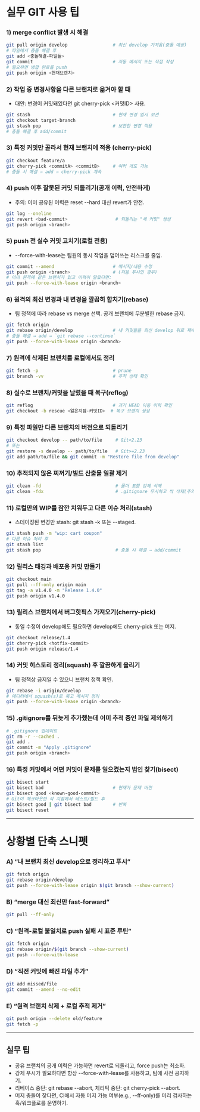 # 실무 GIT 사용 팁

### 1) merge conflict 발생 시 해결

```bash
git pull origin develop                 # 최신 develop 가져옴(충돌 예상)
# 파일에서 충돌 해결 후
git add <충돌해결-파일들>
git commit                              # 자동 메시지 또는 직접 작성
# 필요하면 병합 완료를 push
git push origin <현재브랜치>
```

### 2) 작업 중 변경사항을 다른 브랜치로 옮겨야 할 때
- 대안: 변경이 커밋돼있다면 git cherry-pick <커밋ID> 사용.
```bash
git stash                               # 현재 변경 임시 보관
git checkout target-branch
git stash pop                           # 보관한 변경 적용
# 충돌 해결 후 add/commit
```

### 3) 특정 커밋만 골라서 현재 브랜치에 적용 (cherry-pick)

```bash
git checkout feature/a
git cherry-pick <commitA> <commitB>     # 여러 개도 가능
# 충돌 시 해결 → add → cherry-pick 계속
```

### 4) push 이후 잘못된 커밋 되돌리기(공개 이력, 안전하게)
- 주의: 이미 공유된 이력은 reset --hard 대신 revert가 안전.
```bash
git log --oneline
git revert <bad-commit>                  # 되돌리는 "새 커밋" 생성
git push origin <branch>
```

### 5) push 전 실수 커밋 고치기(로컬 전용)
- --force-with-lease는 팀원의 동시 작업을 덮어쓰는 리스크를 줄임.
```bash
git commit --amend                      # 메시지/내용 수정
git push origin <branch>                # (처음 푸시인 경우)
# 이미 원격에 같은 브랜치가 있고 이력이 달랐다면:
git push --force-with-lease origin <branch>
```

### 6) 원격의 최신 변경과 내 변경을 깔끔히 합치기(rebase)
- 팀 정책에 따라 rebase vs merge 선택. 공개 브랜치에 무분별한 rebase 금지.
```bash
git fetch origin
git rebase origin/develop               # 내 커밋들을 최신 develop 위로 재배치
# 충돌 해결 → add → `git rebase --continue`
git push --force-with-lease origin <branch>
```

### 7) 원격에 삭제된 브랜치를 로컬에서도 정리

```bash
git fetch -p                            # prune
git branch -vv                          # 추적 상태 확인
```

### 8) 실수로 브랜치/커밋을 날렸을 때 복구(reflog)

```bash
git reflog                              # 과거 HEAD 이동 이력 확인
git checkout -b rescue <잃은지점-커밋ID>  # 복구 브랜치 생성
```

### 9) 특정 파일만 다른 브랜치의 버전으로 되돌리기

```bash
git checkout develop -- path/to/file     # Git<2.23
# 또는
git restore -s develop -- path/to/file   # Git>=2.23
git add path/to/file && git commit -m "Restore file from develop"
```

### 10) 추적되지 않은 찌꺼기/빌드 산출물 일괄 제거

```bash
git clean -fd                            # 폴더 포함 강제 삭제
git clean -fdx                           # .gitignore 무시하고 싹 삭제(주의)
```

### 11) 로컬만의 WIP를 잠깐 치워두고 다른 이슈 처리(stash)
- 스테이징된 변경만 stash: git stash -k 또는 --staged.
```bash
git stash push -m "wip: cart coupon"
# 다른 이슈 처리 후
git stash list
git stash pop                            # 충돌 시 해결 → add/commit
```

### 12) 릴리스 태깅과 배포용 커밋 만들기

```bash
git checkout main
git pull --ff-only origin main
git tag -a v1.4.0 -m "Release 1.4.0"
git push origin v1.4.0
```

### 13) 릴리스 브랜치에서 버그핫픽스 가져오기(cherry-pick)
- 동일 수정이 develop에도 필요하면 develop에도 cherry-pick 또는 머지.
```bash
git checkout release/1.4
git cherry-pick <hotfix-commit>
git push origin release/1.4
```

### 14) 커밋 히스토리 정리(squash) 후 깔끔하게 올리기
- 팀 정책상 금지일 수 있으니 브랜치 정책 확인.
```bash
git rebase -i origin/develop
# 에디터에서 squash(s)로 묶고 메시지 정리
git push --force-with-lease origin <branch>
```

### 15) .gitignore를 뒤늦게 추가했는데 이미 추적 중인 파일 제외하기

```bash
# .gitignore 업데이트
git rm -r --cached .
git add .
git commit -m "Apply .gitignore"
git push origin <branch>
```

### 16) 특정 커밋에서 어떤 커밋이 문제를 일으켰는지 범인 찾기(bisect)

```bash
git bisect start
git bisect bad                          # 현재가 문제 버전
git bisect good <known-good-commit>
# Git이 체크아웃한 각 지점에서 테스트/빌드 후
git bisect good | git bisect bad        # 반복
git bisect reset
```

---

# 상황별 단축 스니펫

### A) “내 브랜치 최신 develop으로 정리하고 푸시”

```bash
git fetch origin
git rebase origin/develop
git push --force-with-lease origin $(git branch --show-current)
```

### B) “merge 대신 최신만 fast-forward”

```bash
git pull --ff-only
```

### C) “원격-로컬 불일치로 push 실패 시 표준 루틴”

```bash
git fetch origin
git rebase origin/$(git branch --show-current)
git push --force-with-lease
```

### D) “직전 커밋에 빠진 파일 추가”

```bash
git add missed/file
git commit --amend --no-edit
```

### E) “원격 브랜치 삭제 + 로컬 추적 제거”

```bash
git push origin --delete old/feature
git fetch -p
```

---

## 실무 팁

- 공유 브랜치의 공개 이력은 가능하면 revert로 되돌리고, force push는 최소화.
- 강제 푸시가 필요하다면 항상 --force-with-lease를 사용하고, 팀에 사전 공지하기.
- 리베이스 중단: git rebase --abort, 체리픽 중단: git cherry-pick --abort.
- 머지 충돌이 잦다면, CI에서 자동 머지 가능 여부(e.g., --ff-only)를 미리 검사하는 훅/워크플로를 운영하기.